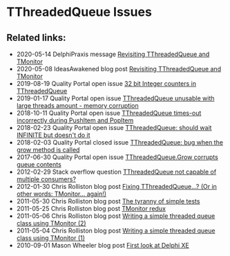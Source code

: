 # TThreadedQueue Issues 

## Related links:

* 2020-05-14 DelphiPraxis message [Revisiting TThreadedQueue and TMonitor](https://en.delphipraxis.net/topic/2824-revisiting-tthreadedqueue-and-tmonitor)
* 2020-05-08 IdeasAwakened blog post [Revisiting TThreadedQueue and TMonitor](https://www.ideasawakened.com/post/revisting-tthreadedqueue-and-tmonitor-in-delphi)
* 2019-08-19 Quality Portal open issue [32 bit Integer counters in TThreadedQueue](https://quality.embarcadero.com/browse/RSP-25941)
* 2019-01-17 Quality Portal open issue [TThreadedQueue unusable with large threads amount - memory corruption](https://quality.embarcadero.com/browse/RSP-23333)
* 2018-10-11 Quality Portal open issue [TThreadedQueue times-out incorrectly during PushItem and PopItem](https://quality.embarcadero.com/browse/RSP-21405)
* 2018-02-23 Quality Portal open issue [TThreadedQueue: should wait INFINITE but doesn't do it](https://quality.embarcadero.com/browse/RSP-19993)
* 2018-02-03 Quality Portal closed issue [TThreadedQueue: bug when the grow method is called](https://quality.embarcadero.com/browse/RSP-19874)
* 2017-06-30 Quality Portal open issue [TThreadedQueue.Grow corrupts gueue contents](https://quality.embarcadero.com/browse/RSP-18521)
* 2012-02-29 Stack overflow question [TThreadedQueue not capable of multiple consumers?](https://stackoverflow.com/questions/4856306/tthreadedqueue-not-capable-of-multiple-consumers)
* 2012-01-30 Chris Rolliston blog post [Fixing TThreadedQueue…? (Or in other words: TMonitor… again!)](https://delphihaven.wordpress.com/2012/01/30/fixing-tthreadedqueue-or-in-other-words-tmonitor-again/)
* 2011-05-30 Chris Rolliston blog post [The tyranny of simple tests](https://delphihaven.wordpress.com/2011/05/30/the-tyranny-of-simple-tests/)
* 2011-05-25 Chris Rolliston blog post [TMonitor redux](https://delphihaven.wordpress.com/2011/05/25/tmonitor-redux/)
* 2011-05-06 Chris Rolliston blog post [Writing a simple threaded queue class using TMonitor (2)](https://delphihaven.wordpress.com/2011/05/06/using-tmonitor-2/)
* 2011-05-04 Chris Rolliston blog post [Writing a simple threaded queue class using TMonitor (1)](https://delphihaven.wordpress.com/2011/05/04/using-tmonitor-1/)
* 2010-09-01 Mason Wheeler blog post [First look at Delphi XE](http://tech.turbu-rpg.com/181/first-look-at-delphi-xe)